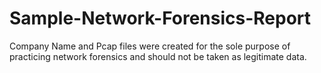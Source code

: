 # Sample-Network-Forensics-Report
Company Name and Pcap files were created for the sole purpose of practicing network forensics and should not be taken as legitimate data.
